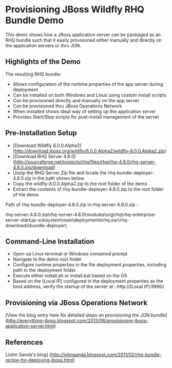 Provisioning JBoss Wildfly RHQ Bundle Demo
==========================================

This demo shows how a JBoss application server can be packaged as an RHQ bundle such that it easily provisioned either manually and directly on the application servers or thru JON. 

Highlights of the Demo
----------------------
The resulting RHQ bundle:
- Allows configuration of the runtime properties of the app server during deployment 
- Can be installed on both Windows and Linux using custom install scripts 
- Can be provisioned directly and manually on the app server
- Can be provisioned thru JBoss Operations Network
- When installed shows ideal way of setting up the application server
- Provides Start/Stop scripts for post-install management of the server 

Pre-Installation Setup
----------------------
- [Download Wildfly 8.0.0.Alpha2] (http://download.jboss.org/wildfly/8.0.0.Alpha2/wildfly-8.0.0.Alpha2.zip)
- [Download RHQ Server 4.8.0] (http://sourceforge.net/projects/rhq/files/rhq/rhq-4.8.0/rhq-server-4.8.0.zip/download)
- Unzip the RHQ Server Zip file and locate the rhq-bundle-deployer-4.8.0.zip in the path shown below
- Copy the wildfly-8.0.0.Alpha2.zip to the root folder of the demo
- Extract the contents of rhq-bundle-deployer-4.8.0.zip to the root folder of the demo

Path of rhq-bundle-deployer-4.8.0.zip in rhq-server-4.8.0.zip :

rhq-server-4.8.0.zip\rhq-server-4.8.0\modules\org\rhq\rhq-enterprise-server-startup-subsystem\main\deployments\rhq.ear\rhq-downloads\bundle-deployer\

Command-Line Installation
-------------------------
- Open up Linux terminal or Windows comamnd prompt
- Navigate to the demo root folder 
- Configure runtime properties in the file deployment.properties, including path to the deployment folder
- Execute either install.sh or install.bat based on the OS
- Based on the [Local IP] configured in the deployment properties as the bind address, verify the startup of the server at : http://[Local IP]:9990/

Provisioning via JBoss Operations Network
-----------------------------------------
[View the blog entry here for detailed steps on provisioning the JON bundle] (http://everything-jboss.blogspot.com/2013/06/provisioning-jboss-application-server.html)

References
----------
[John Sanda's blog] (http://johnsanda.blogspot.com/2011/02/rhq-bundle-recipe-for-deploying-jboss.html) 

